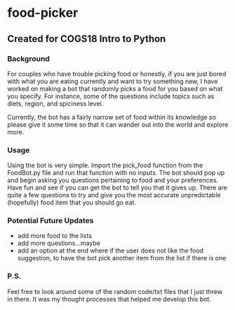 # food-picker

## Created for COGS18 Intro to Python

### Background
For couples who have trouble picking food or honestly, if you are just bored with what you are eating currently and want to try something new, I have worked on making a bot that randomly picks a food for you based on what you specify. For instance, some of the questions include topics such as diets, region, and spiciness level. 

Currently, the bot has a fairly narrow set of food within its knowledge so please give it some time so that it can wander out into the world and explore more.

### Usage
Using the bot is very simple. Import the pick_food function from the FoodBot.py file and run that function with no inputs. The bot should pop up and begin asking you questions pertaining to food and your preferences. Have fun and see if you can get the bot to tell you that it gives up. There are quite a few questions to try and give you the most accurate unpredictable (hopefully) food item that you should go eat.

### Potential Future Updates
- add more food to the lists
- add more questions...maybe
- add an option at the end where if the user does not like the food suggestion, to have the bot pick another item from the list if there is one

### P.S.
Feel free to look around some of the random code/txt files that I just threw in there. It was my thought processes that helped me develop this bot.
